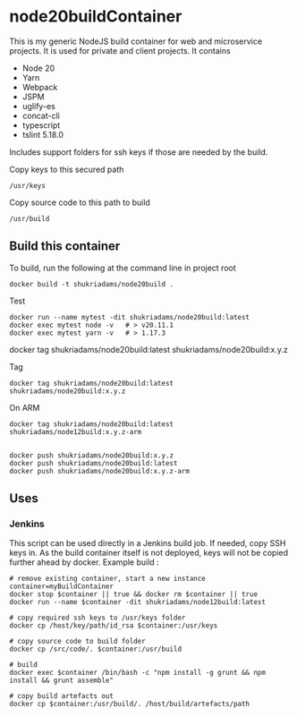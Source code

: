 # node20buildContainer

This is my generic NodeJS build container for web and microservice projects. It is used for private and client 
projects. It contains

- Node 20
- Yarn 
- Webpack
- JSPM
- uglify-es 
- concat-cli
- typescript
- tslint 5.18.0

Includes support folders for ssh keys if those are needed by the build.

Copy keys to this secured path

    /usr/keys

Copy source code to this path to build

    /usr/build

## Build this container

To build, run the following at the command line in project root

    docker build -t shukriadams/node20build .

Test

    docker run --name mytest -dit shukriadams/node20build:latest  
    docker exec mytest node -v   # > v20.11.1  
    docker exec mytest yarn -v   # > 1.17.3

docker tag shukriadams/node20build:latest shukriadams/node20build:x.y.z

Tag

    docker tag shukriadams/node20build:latest shukriadams/node20build:x.y.z
    
On ARM
    
    docker tag shukriadams/node20build:latest shukriadams/node12build:x.y.z-arm
    

    docker push shukriadams/node20build:x.y.z
    docker push shukriadams/node20build:latest
    docker push shukriadams/node20build:x.y.z-arm

## Uses

### Jenkins 

This script can be used directly in a Jenkins build job. If needed, copy SSH keys in. As the build 
container itself is not deployed, keys will not be copied further ahead by docker. Example build :

    # remove existing container, start a new instance
    container=myBuildContainer
    docker stop $container || true && docker rm $container || true
    docker run --name $container -dit shukriadams/node12build:latest 

    # copy required ssh keys to /usr/keys folder
    docker cp /host/key/path/id_rsa $container:/usr/keys

    # copy source code to build folder
    docker cp /src/code/. $container:/usr/build

    # build
    docker exec $container /bin/bash -c "npm install -g grunt && npm install && grunt assemble"

    # copy build artefacts out
    docker cp $container:/usr/build/. /host/build/artefacts/path

